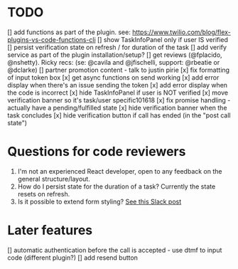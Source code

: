 # TODO
[] add functions as part of the plugin. see: https://www.twilio.com/blog/flex-plugins-vs-code-functions-cli
[] show TaskInfoPanel only if user IS verified
[] persist verification state on refresh / for duration of the task
[] add verify service as part of the plugin installation/setup?
[] get reviews (@fplacido, @nshetty). Ricky recs: (se: @cavila and @jfischelli, support: @rbeatie or  @dclarke)
[] partner promotion content - talk to justin pirie
[x] fix formatting of input token box
[x] get async functions on send working
[x] add error display when there's an issue sending the token
[x] add error display when the code is incorrect
[x] hide TaskInfoPanel if user is NOT verified
[x] move verification banner so it's task/user specific101618
[x] fix promise handling - actually have a pending/fulfilled state
[x] hide verification banner when the task concludes
[x] hide verification button if call has ended (in the "post call state")


# Questions for code reviewers

1. I'm not an experienced React developer, open to any feedback on the general structure/layout.
1. How do I persist state for the duration of a task? Currently the state resets on refresh.
1. Is it possible to extend form styling? [See this Slack post](https://twilio.slack.com/archives/C782V4C3Z/p1593111279494100)


# Later features
[] automatic authentication before the call is accepted - use dtmf to input code (different plugin?)
[] add resend button

